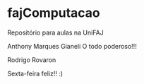 ﻿# fajComputacao
Repositório para aulas na UniFAJ


Anthony Marques Gianeli
O todo poderoso!!!

Rodrigo Rovaron

Sexta-feira feliz!! :)

